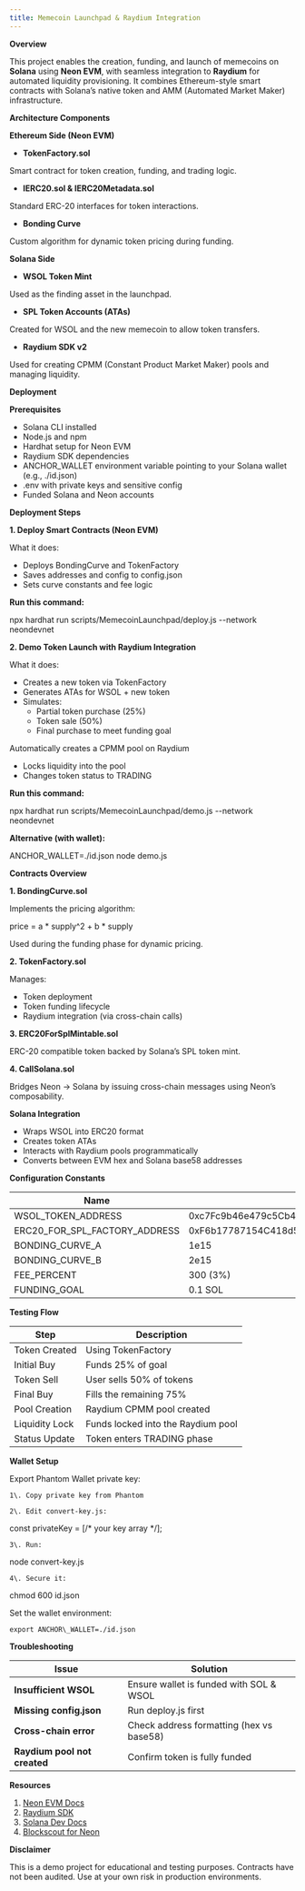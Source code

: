 ```yaml
---
title: Memecoin Launchpad & Raydium Integration
---
```


**Overview**

This project enables the creation, funding, and launch of memecoins on **Solana** using **Neon EVM**, with seamless integration to **Raydium** for automated liquidity provisioning. It combines Ethereum-style smart contracts with Solana’s native token and AMM (Automated Market Maker) infrastructure.

**Architecture Components**

**Ethereum Side (Neon EVM)**

* **TokenFactory.sol**

Smart contract for token creation, funding, and trading logic.

* **IERC20.sol & IERC20Metadata.sol**

Standard ERC-20 interfaces for token interactions.

* **Bonding Curve**

Custom algorithm for dynamic token pricing during funding.

**Solana Side**

* **WSOL Token Mint**

Used as the finding asset in the launchpad.

* **SPL Token Accounts (ATAs)**

Created for WSOL and the new memecoin to allow token transfers.

* **Raydium SDK v2**

Used for creating CPMM (Constant Product Market Maker) pools and managing liquidity.

**Deployment** 

**Prerequisites**

* Solana CLI installed  
* Node.js and npm  
* Hardhat setup for Neon EVM  
* Raydium SDK dependencies  
* ANCHOR\_WALLET environment variable pointing to your Solana wallet (e.g., ./id.json)  
* .env with private keys and sensitive config  
* Funded Solana and Neon accounts

**Deployment Steps**

**1\. Deploy Smart Contracts (Neon EVM)**

What it does:

* Deploys BondingCurve and TokenFactory  
* Saves addresses and config to config.json  
* Sets curve constants and fee logic

**Run this command:**

npx hardhat run scripts/MemecoinLaunchpad/deploy.js \--network neondevnet

**2\. Demo Token Launch with Raydium Integration**

What it does:

* Creates a new token via TokenFactory  
* Generates ATAs for WSOL \+ new token  
* Simulates:  
  * Partial token purchase (25%)  
  * Token sale (50%)  
  * Final purchase to meet funding goal

Automatically creates a CPMM pool on Raydium

* Locks liquidity into the pool  
* Changes token status to TRADING

**Run this command:**

npx hardhat run scripts/MemecoinLaunchpad/demo.js \--network neondevnet

**Alternative (with wallet):**

ANCHOR\_WALLET=./id.json node demo.js

**Contracts Overview**

**1\. BondingCurve.sol**

Implements the pricing algorithm:

price \= a \* supply^2 \+ b \* supply

Used during the funding phase for dynamic pricing.

**2\. TokenFactory.sol**

Manages:

* Token deployment  
* Token funding lifecycle  
* Raydium integration (via cross-chain calls)

**3\. ERC20ForSplMintable.sol**

ERC-20 compatible token backed by Solana’s SPL token mint.

**4\. CallSolana.sol**

Bridges Neon → Solana by issuing cross-chain messages using Neon’s composability.

**Solana Integration**

* Wraps WSOL into ERC20 format  
* Creates token ATAs  
* Interacts with Raydium pools programmatically  
* Converts between EVM hex and Solana base58 addresses

**Configuration Constants**

| Name | Value |
| ----- | ----- |
| WSOL\_TOKEN\_ADDRESS | 0xc7Fc9b46e479c5Cb42f6C458D1881e55E6B7986c |
| ERC20\_FOR\_SPL\_FACTORY\_ADDRESS | 0xF6b17787154C418d5773Ea22Afc87A95CAA3e957 |
| BONDING\_CURVE\_A | 1e15 |
| BONDING\_CURVE\_B | 2e15 |
| FEE\_PERCENT | 300 (3%) |
| FUNDING\_GOAL | 0.1 SOL |

**Testing Flow**

| Step | Description |
| ----- | ----- |
| Token Created | Using TokenFactory |
| Initial Buy | Funds 25% of goal |
| Token Sell | User sells 50% of tokens |
| Final Buy | Fills the remaining 75% |
| Pool Creation | Raydium CPMM pool created |
| Liquidity Lock | Funds locked into the Raydium pool |
| Status Update | Token enters TRADING phase |

**Wallet Setup**

Export Phantom Wallet private key:

	1\.	Copy private key from Phantom

	2\.	Edit convert-key.js:

const privateKey \= \[/\* your key array \*/\];

	3\.	Run:

node convert-key.js

	4\.	Secure it:

chmod 600 id.json

Set the wallet environment:
```
export ANCHOR\_WALLET=./id.json
```
**Troubleshooting**

| Issue | Solution |
| ----- | ----- |
| **Insufficient WSOL** | Ensure wallet is funded with SOL & WSOL |
| **Missing config.json** | Run deploy.js first |
| **Cross-chain error** | Check address formatting (hex vs base58) |
| **Raydium pool not created** | Confirm token is fully funded |

**Resources**

1. [Neon EVM Docs](https://neonlabs.org/docs/)  
2. [Raydium SDK](https://github.com/raydium-io/raydium-sdk)  
3. [Solana Dev Docs](https://docs.solana.com/)  
4. [Blockscout for Neon](https://neonscan.org/)

**Disclaimer**

This is a demo project for educational and testing purposes. Contracts have not been audited. Use at your own risk in production environments.

